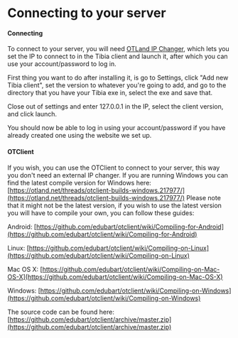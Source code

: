 # Connecting to your server

#### Connecting

To connect to your server, you will need [OTLand IP Changer](https://otland.net/threads/otland-ip-changer.134369/), which lets you set the IP to connect to in the Tibia client and launch it, after which you can use your account/password to log in.

First thing you want to do after installing it, is go to Settings, click "Add new Tibia client", set the version to whatever you're going to add, and go to the directory that you have your Tibia exe in, select the exe and save that.

Close out of settings and enter 127.0.0.1 in the IP, select the client version, and click launch.

You should now be able to log in using your account/password if you have already created one using the website we set up.

#### OTClient

If you wish, you can use the OTClient to connect to your server, this way you don't need an external IP changer. If you are running Windows you can find the latest compile version for Windows here: [https://otland.net/threads/otclient-builds-windows.217977/](https://otland.net/threads/otclient-builds-windows.217977/) Please note that it might not be the latest version, if you wish to use the latest version you will have to compile your own, you can follow these guides:

Android: [https://github.com/edubart/otclient/wiki/Compiling-for-Android](https://github.com/edubart/otclient/wiki/Compiling-for-Android)

Linux: [https://github.com/edubart/otclient/wiki/Compiling-on-Linux](https://github.com/edubart/otclient/wiki/Compiling-on-Linux)

Mac OS X: [https://github.com/edubart/otclient/wiki/Compiling-on-Mac-OS-X](https://github.com/edubart/otclient/wiki/Compiling-on-Mac-OS-X)

Windows: [https://github.com/edubart/otclient/wiki/Compiling-on-Windows](https://github.com/edubart/otclient/wiki/Compiling-on-Windows)

The source code can be found here: [https://github.com/edubart/otclient/archive/master.zip](https://github.com/edubart/otclient/archive/master.zip)

